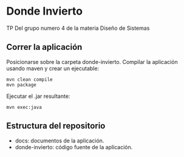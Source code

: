  # Donde Invierto
 
 TP Del grupo numero 4 de la materia Diseño de Sistemas

 ## Correr la aplicación
 
  Posicionarse sobre la carpeta donde-invierto.
  Compilar la aplicación usando maven y crear un ejecutable:
	
  ```
  mvn clean compile
  mvn package	
  ```

  Ejecutar el .jar resultante:

  ```  	
  mvn exec:java
  ```

 ## Estructura del repositorio
 
  - docs: documentos de la aplicación.
  - donde-invierto: código fuente de la aplicación.
